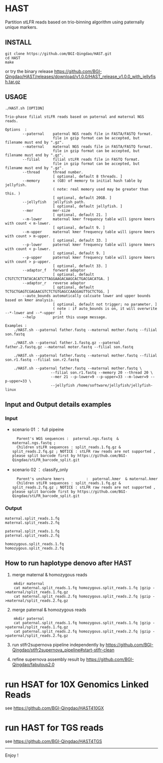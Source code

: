 # HAST
Partition stLFR reads based on trio-binning algorithm using paternally unique markers.

## INSTALL

```
git clone https://github.com/BGI-Qingdao/HAST.git
cd HAST
make
```

or try the binary release https://github.com/BGI-Qingdao/HAST/releases/download/v1.0.0/HAST_release_v1.0.0_with_jellyfish.tar.gz

## USAGE

```
./HAST.sh [OPTION]

Trio-phase filial stLFR reads based on paternal and maternal NGS reads.

Options  :
        --paternal    paternal NGS reads file in FASTA/FASTQ format.
                      file in gzip format can be accepted, but filename must end by ".gz".
        --maternal    maternal NGS reads file in FASTA/FASTQ format.
                      file in gzip format can be accepted, but filename must end by ".gz".
        --filial      filial stLFR reads file in FASTQ format.
                      file in gzip format can be accepted, but filename must end by ".gz".
        --thread      thread number.
                      [ optional, default 8 threads. ]
        --memory      x (GB) of memory to initial hash table by jellyfish.
                      ( note: real memory used may be greater than this. )
                      [ optional, default 20GB. ]
        --jellyfish   jellyfish path.
                      [ optional, default jellyfish. ]
        --mer         mer-size
                      [ optional, default 21. ]
        --m-lower     maternal kmer frequency table will ignore kmers with count < m-lower.
                      [ optional, default 9. ]
        --m-upper     maternal kmer frequency table will ignore kmers with count > m-upper.
                      [ optional, default 33. ]
        --p-lower     paternal kmer frequency table will ignore kmers with count < p-lower.
                      [ optional, default 9. ]
        --p-upper     paternal kmer frequency table will ignore kmers with count > p-upper.
                      [ optional, default 33. ]
        --adaptor_f   forward adaptor
                      [ optional, default CTGTCTCTTATACACATCTTAGGAAGACAAGCACTGACGACATGA. ]
        --adaptor_r   reverse adaptor
                      [ optional, default TCTGCTGAGTCGAGAACGTCTCTGTGAGCCAAGGAGTTGCTCTGG. ]
        --auto_bounds automatically calcuate lower and upper bounds based on kmer analysis.
                      [ optional, default not trigger; no parameter. ]
                      ( note : if auto_bounds is on, it will overwrite --*-lower and --*-upper  ]
        --help        print this usage message.

Examples :
    ./HAST.sh --paternal father.fastq --maternal mother.fastq --filial son.fastq

    ./HAST.sh --paternal father.1.fastq.gz --paternal father.2.fastq.gz --maternal moter.fastq --filial son.fastq

    ./HAST.sh --paternal father.fastq --maternal mother.fastq --filial son.r1.fastq --filial son.r2.fastq

    ./HAST.sh --paternal father.fastq --maternal mother.fastq \
                     --filial son.r1.fastq --memory 20 --thread 20 \
                     --mer 21 --p-lower=9 --p-upper=33 --m-lower=9 --p-upper=33 \
                     --jellyfish /home/software/jellyfish/jellyfish-linux
```

## Input and Output details examples

### Input

* scenario 01 ： full pipeine

        Parent's WGS sequences :  paternal.ngs.fastq  & maternal.ngs.fastq ;
        Children stLFR sequences : split_reads.1.fq.gz & split_reads.2.fq.gz ; NOTICE : stLFR raw reads are not supported , please split barcode first by https://github.com/BGI-Qingdao/stLFR_barcode_split.git

* scenario 02 ： classify_only

        Parent's unshare kmers          :  paternal.kmer  & maternal.kmer
        Children stLFR sequences : split_reads.1.fq.gz & split_reads.2.fq.gz ; NOTICE : stLFR raw reads are not supported , please split barcode first by https://github.com/BGI-Qingdao/stLFR_barcode_split.git

### Output
    
    maternal.split_reads.1.fq
    maternal.split_reads.2.fq
   
    paternal.split_reads.1.fq
    paternal.split_reads.2.fq
  
    homozygous.split_reads.1.fq
    homozygous.split_reads.2.fq
 
## How to run haplotype denovo after HAST

1. merge maternal & homozygous reads

```
    mkdir maternal
    cat maternal.split_reads.1.fq homozygous.split_reads.1.fq |gzip - >maternal/split_reads.1.fq.gz
    cat maternal.split_reads.2.fq homozygous.split_reads.2.fq |gzip - >maternal/split_reads.2.fq.gz
```
2. merge paternal & homozygous reads
```
    mkdir paternal
    cat paternal.split_reads.1.fq homozygous.split_reads.1.fq |gzip - >paternal/split_reads.1.fq.gz
    cat paternal.split_reads.2.fq homozygous.split_reads.2.fq |gzip - >paternal/split_reads.2.fq.gz
```

3. run stlfr2supernova pipeline independently by https://github.com/BGI-Qingdao/stlfr2supernova_pipeline#start-stlfr-clean

4. refine supernova assembly result by https://github.com/BGI-Qingdao/fabulous2.0

# run HSAT for 10X Genomics Linked Reads 

see https://github.com/BGI-Qingdao/HAST410GX

# run HAST for TGS reads

see https://github.com/BGI-Qingdao/HAST4TGS

____________________________
Enjoy !

